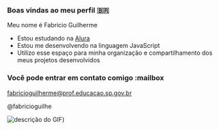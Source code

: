 ### Boas vindas ao meu perfil 🇧🇷

Meu nome é Fabricio Guilherme

- Estou estudando na [Alura](https://www.alura.com.br)
- Estou me desenvolvendo na linguagem JavaScript
- Utilizo esse espaço para minha organização e compartilhamento dos meus projetos desenvolvidos

### Você pode entrar em contato comigo :mailbox

fabricioguilherme@prof.educacao.sp.gov.br

@fabricioguilhe

![descrição do GIF](https://media1.tenor.com/m/-96idxqO3RAAAAAd/professor-noslen-noslen.gif))
